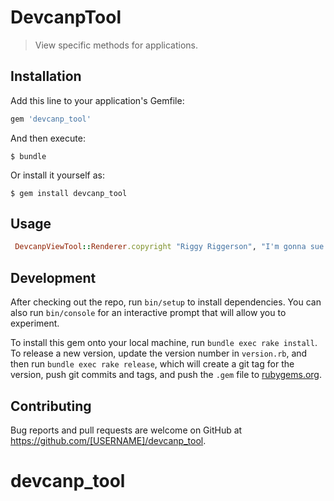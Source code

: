 # DevcanpTool

> View specific methods for applications.

## Installation

Add this line to your application's Gemfile:

```ruby
gem 'devcanp_tool'
```

And then execute:

    $ bundle

Or install it yourself as:

    $ gem install devcanp_tool

## Usage

```ruby
 DevcanpViewTool::Renderer.copyright "Riggy Riggerson", "I'm gonna sue you"
```

## Development

After checking out the repo, run `bin/setup` to install dependencies. You can also run `bin/console` for an interactive prompt that will allow you to experiment.

To install this gem onto your local machine, run `bundle exec rake install`. To release a new version, update the version number in `version.rb`, and then run `bundle exec rake release`, which will create a git tag for the version, push git commits and tags, and push the `.gem` file to [rubygems.org](https://rubygems.org).

## Contributing

Bug reports and pull requests are welcome on GitHub at https://github.com/[USERNAME]/devcanp_tool.

# devcanp_tool
